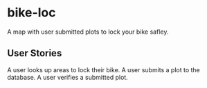 # bike-loc
A map with user submitted plots to lock your bike safley.

## User Stories
A user looks up areas to lock their bike.
A user submits a plot to the database.
A user verifies a submitted plot.
